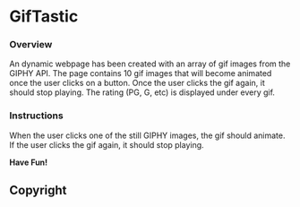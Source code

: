 # GifTastic

### Overview
An dynamic webpage has been created with an array of gif images from the GIPHY API. The page contains 10 gif images that will become animated once the user clicks on a button. Once the user clicks the gif again, it should stop playing. The rating (PG, G, etc) is displayed under every gif. 

### Instructions
When the user clicks one of the still GIPHY images, the gif should animate. If the user clicks the gif again, it should stop playing.

**Have Fun!**

## Copyright
